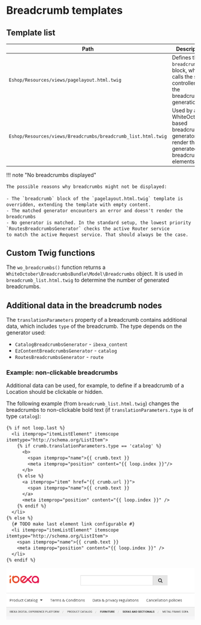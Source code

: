 # Breadcrumb templates

## Template list

| Path  | Description     |
| ----- | --------------- |
| `Eshop/Resources/views/pagelayout.html.twig` | Defines the `breadcrumb` block, which calls the sub-controller for the breadcrumb generation. |
| `Eshop/Resources/views/Breadcrumbs/breadcrumb_list.html.twig` | Used by all WhiteOctober-based breadcrumb generators to render the generated breadcrumbs elements. |

!!! note "No breadcrumbs displayed"

    The possible reasons why breadcrumbs might not be displayed:

    - The `breadcrumb` block of the `pagelayout.html.twig` template is overridden, extending the template with empty content.
    - The matched generator encounters an error and doesn't render the breadcrumbs
    - No generator is matched. In the standard setup, the lowest priority `RoutesBreadcrumbsGenerator` checks the active Router service
    to match the active Request service. That should always be the case.

## Custom Twig functions

The `wo_breadcrumbs()` function returns a `WhiteOctober\BreadcrumbsBundle\Model\Breadcrumbs` object.
It is used in `breadcrumb_list.html.twig` to determine the number of generated breadcrumbs.

## Additional data in the breadcrumb nodes

The `translationParameters` property of a breadcrumb contains additional data,
which includes `type` of the breadcrumb. The type depends on the generator used:

- `CatalogBreadcrumbsGenerator` - `ibexa_content`
- `EzContentBreadcrumbsGenerator` - `catalog`
- `RoutesBreadcrumbsGenerator` - `route`


### Example: non-clickable breadcrumbs

Additional data can be used, for example, to define if a breadcrumb of a Location should be clickable or hidden.

The following example (from `breadcrumb_list.html.twig`) changes the breadcrumbs to non-clickable bold text (if `translationParameters.type` is of type `catalog`):

``` html+twig
{% if not loop.last %}
  <li itemprop="itemListElement" itemscope itemtype="http://schema.org/ListItem">
    {% if crumb.translationParameters.type == 'catalog' %}
      <b>
        <span itemprop="name">{{ crumb.text }}
        <meta itemprop="position" content="{{ loop.index }}"/>
      </b>
    {% else %}
      <a itemprop="item" href="{{ crumb.url }}">
        <span itemprop="name">{{ crumb.text }}
      </a>
      <meta itemprop="position" content="{{ loop.index }}" />
    {% endif %}
  </li>
{% else %}
  {# TODO make last element link configurable #}
  <li itemprop="itemListElement" itemscope itemtype="http://schema.org/ListItem">
    <span itemprop="name">{{ crumb.text }}
    <meta itemprop="position" content="{{ loop.index }}" />
  </li>
{% endif %}
```

![](../img/breadcrumbs_additional_data.png)
